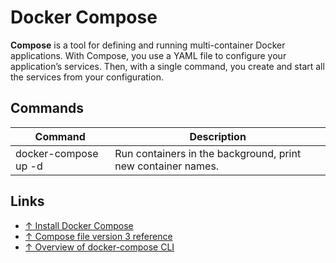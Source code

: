 # Docker Compose

**Compose** is a tool for defining and running multi-container Docker applications. With Compose, you use a YAML file to configure your application’s services. Then, with a single command, you create and start all the services from your configuration.

## Commands

| Command              | Description                                                  |
|----------------------|--------------------------------------------------------------|
| docker-compose up -d | Run containers in the background, print new container names. |

## Links

* [↑ Install Docker Compose](https://docs.docker.com/compose/install/)
* [↑ Compose file version 3 reference](https://docs.docker.com/compose/compose-file/)
* [↑ Overview of docker-compose CLI](https://docs.docker.com/compose/reference/overview/)
